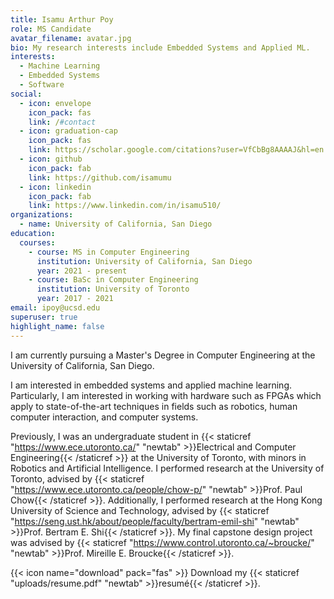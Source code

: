 ```yaml
---
title: Isamu Arthur Poy
role: MS Candidate
avatar_filename: avatar.jpg
bio: My research interests include Embedded Systems and Applied ML.
interests:
  - Machine Learning
  - Embedded Systems
  - Software
social:
  - icon: envelope
    icon_pack: fas
    link: /#contact
  - icon: graduation-cap
    icon_pack: fas
    link: https://scholar.google.com/citations?user=VfCbBg8AAAAJ&hl=en
  - icon: github
    icon_pack: fab
    link: https://github.com/isamumu
  - icon: linkedin
    icon_pack: fab
    link: https://www.linkedin.com/in/isamu510/
organizations:
  - name: University of California, San Diego
education:
  courses:
    - course: MS in Computer Engineering
      institution: University of California, San Diego
      year: 2021 - present
    - course: BaSc in Computer Engineering
      institution: University of Toronto
      year: 2017 - 2021
email: ipoy@ucsd.edu
superuser: true
highlight_name: false
---
```


I am currently pursuing a Master's Degree in Computer Engineering at the University of California, San Diego. 

I am interested in embedded systems and applied machine learning. Particularly, I am interested in working with hardware such as FPGAs which apply to state-of-the-art techniques in fields such as robotics, human computer interaction, and computer systems. 

Previously, I was an undergraduate student in {{< staticref "https://www.ece.utoronto.ca/" "newtab" >}}Electrical and Computer Engineering{{< /staticref >}} at the University of Toronto, with minors in Robotics and Artificial Intelligence. I performed research at the University of Toronto, advised by {{< staticref "https://www.ece.utoronto.ca/people/chow-p/" "newtab" >}}Prof. Paul Chow{{< /staticref >}}. Additionally, I performed research at the Hong Kong University of Science and Technology, advised by {{< staticref "https://seng.ust.hk/about/people/faculty/bertram-emil-shi" "newtab" >}}Prof. Bertram E. Shi{{< /staticref >}}. My final capstone design project was advised by {{< staticref "https://www.control.utoronto.ca/~broucke/" "newtab" >}}Prof. Mireille E. Broucke{{< /staticref >}}.

{{< icon name="download" pack="fas" >}} Download my {{< staticref "uploads/resume.pdf" "newtab" >}}resumé{{< /staticref >}}.
